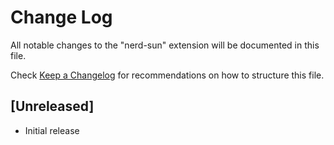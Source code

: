 # Change Log

All notable changes to the "nerd-sun" extension will be documented in this file.

Check [Keep a Changelog](http://keepachangelog.com/) for recommendations on how to structure this file.

## [Unreleased]

- Initial release
